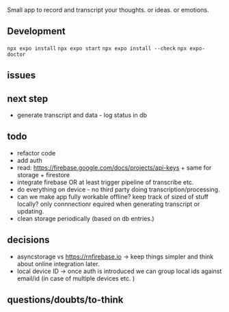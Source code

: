 Small app to record and transcript your thoughts. or ideas. or emotions.

## Development

`npx expo install`
`npx expo start`
`npx expo install --check`
`npx expo-doctor`

## issues

## next step
- generate transcript and data - log status in db

## todo


- refactor code
- add auth
- read: https://firebase.google.com/docs/projects/api-keys + same for storage + firestore
- integrate firebase OR at least trigger pipeline of transcribe etc.
- do everything on device - no third party doing transcription/processing.
- can we make app fully workable offline? keep track of sized of stuff locally? only connnectionr equired when generating transcript or updating.
- clean storage periodically (based on db entries.)

## decisions

- asyncstorage vs https://rnfirebase.io -> keep things simpler and think about online integration later.
- local device ID -> once auth is introduced we can group local ids against email/id (in case of multiple devices etc. )

## questions/doubts/to-think

